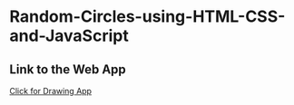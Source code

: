 # Random-Circles-using-HTML-CSS-and-JavaScript

## Link to the Web App
[Click for Drawing App](http://csweb01.csueastbay.edu/~zs9267/randomCircles.html)

